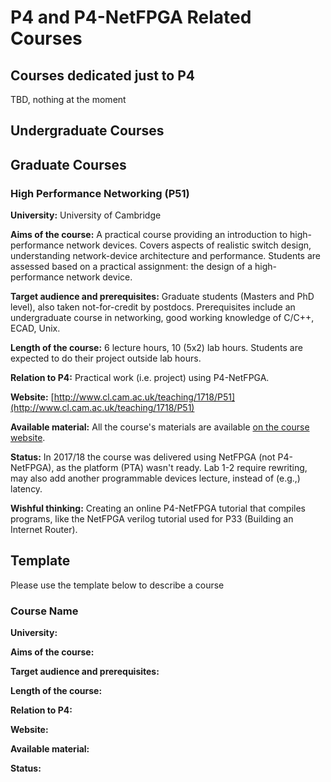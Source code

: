# P4 and P4-NetFPGA Related Courses

## Courses dedicated just to P4
TBD, nothing at the moment

## Undergraduate Courses

## Graduate Courses

### High Performance Networking (P51)
**University:** University of Cambridge

**Aims of the course:** A practical course providing an introduction to high-performance network devices. Covers aspects of realistic switch design, understanding network-device architecture and performance. Students are assessed based on a practical assignment: the design of a high-performance network device. 

**Target audience and prerequisites:** Graduate students (Masters and PhD level), also taken not-for-credit by postdocs. Prerequisites include an undergraduate course in networking, good working knowledge of C/C++, ECAD, Unix.

**Length of the course:** 6 lecture hours, 10 (5x2) lab hours. Students are expected to do their project outside lab hours.

**Relation to P4:** Practical work (i.e. project) using P4-NetFPGA.

**Website:** [http://www.cl.cam.ac.uk/teaching/1718/P51](http://www.cl.cam.ac.uk/teaching/1718/P51)

**Available material:** All the course's materials are available [on the course website](http://www.cl.cam.ac.uk/teaching/1718/P51/materials.html).

**Status:** In 2017/18 the course was delivered using NetFPGA (not P4-NetFPGA), as the platform (PTA) wasn't ready.
Lab 1-2 require rewriting, may also add another programmable devices lecture, instead of (e.g.,) latency.

**Wishful thinking:** Creating an online P4-NetFPGA tutorial that compiles programs, like the NetFPGA verilog tutorial used for P33 (Building an Internet Router).

## Template
Please use the template below to describe a course

### Course Name
**University:**

**Aims of the course:**

**Target audience and prerequisites:**

**Length of the course:**

**Relation to P4:**

**Website:**

**Available material:**

**Status:**